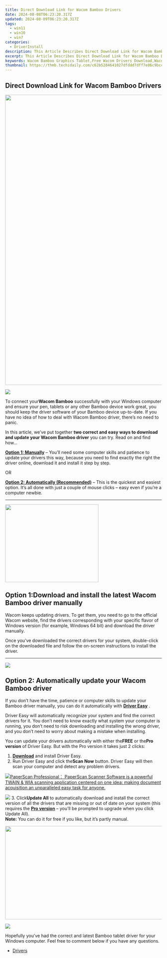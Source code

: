 ```yaml
---
title: Direct Download Link for Wacom Bamboo Drivers
date: 2024-08-08T06:23:20.317Z
updated: 2024-08-09T06:23:20.317Z
tags:
  - win11
  - win10
  - win7
categories:
  - DriverInstall
description: This Article Describes Direct Download Link for Wacom Bamboo Drivers
excerpt: This Article Describes Direct Download Link for Wacom Bamboo Drivers
keywords: Wacom Bamboo Graphics Tablet,Free Wacom Drivers Download,Wacom Tablet Driver Update,Direct Wacom Drivers Link,Wacom Bamboo Driver Download Page,Compatible Wacom Tablet Drivers,Wacom Driver Installation Guide
thumbnail: https://thmb.techidaily.com/c62b5284641027dfddd7dff7e86c9bcc06523e51b87668f0c388f2d39f0ecdca.jpg
---
```


## Direct Download Link for Wacom Bamboo Drivers

<!-- affiliate ads begin -->
<a href="https://ancheer.sjv.io/c/5597632/1657301/17326" target="_top" id="1657301"><img src="//a.impactradius-go.com/display-ad/17326-1657301" border="0" alt="" width="1920" height="933"/></a><img height="0" width="0" src="https://imp.pxf.io/i/5597632/1657301/17326" style="position:absolute;visibility:hidden;" border="0" />
<!-- affiliate ads end -->
![](https://images.drivereasy.com/wp-content/uploads/2018/08/img_5b7a91d71679f.jpg)

 To connect your**Wacom Bamboo** successfully with your Windows computer and ensure your pen, tablets or any other Bamboo device work great, you should keep the driver software of your Bamboo device up-to-date. If you have no idea of how to deal with Wacom Bamboo driver, there’s no need to panic.

 In this article, we’ve put together **two correct and easy ways to download and update your Wacom Bamboo driver** you can try. Read on and find how…

[**Option 1: Manually**](#o1) – You’ll need some computer skills and patience to update your drivers this way, because you need to find exactly the right the driver online, download it and install it step by step.

OR

**[Option 2: Automatically (Recommended)](#o2)** – This is the quickest and easiest option. It’s all done with just a couple of mouse clicks – easy even if you’re a computer newbie.

---

<!-- affiliate ads begin -->
<a href="https://dhgate.sjv.io/c/5597632/1678785/12108" target="_top" id="1678785"><img src="//a.impactradius-go.com/display-ad/12108-1678785" border="0" alt="" width="300" height="250"/></a>
<!-- affiliate ads end -->
## Option 1:Download and install the latest Wacom Bamboo driver manually

 Wacom keeps updating drivers. To get them, you need to go to the official Wacom website, find the drivers corresponding with your specific flavor of Windows version (for example, Windows 64 bit) and download the driver manually.

 Once you’ve downloaded the correct drivers for your system, double-click on the downloaded file and follow the on-screen instructions to install the driver.

---

<!-- affiliate ads begin -->
<a href="https://secure.2checkout.com/order/checkout.php?PRODS=4715391&QTY=1&AFFILIATE=108875&CART=1"><img src="https://secure.avangate.com/images/merchant/7f687767ccf20fcea1c9dc4a5adc2326/Digisigner_banner_728_x_90_color_version.png" border="0"></a>
<!-- affiliate ads end -->
## Option 2: Automatically update your Wacom Bamboo driver

 If you don’t have the time, patience or computer skills to update your Bamboo driver manually, you can do it automatically with **[Driver Easy](https://tools.techidaily.com/drivereasy/download/)**  .

 Driver Easy will automatically recognize your system and find the correct drivers for it. You don’t need to know exactly what system your computer is running, you don’t need to risk downloading and installing the wrong driver, and you don’t need to worry about making a mistake when installing.

 You can update your drivers automatically with either the**FREE** or the**Pro version** of Driver Easy. But with the Pro version it takes just 2 clicks:

1. **[Download](https://tools.techidaily.com/drivereasy/download/)**  and install Driver Easy.
2. Run Driver Easy and click the**Scan Now** button. Driver Easy will then scan your computer and detect any problem drivers.  
<!-- affiliate ads begin -->
<a href="https://secure.2checkout.com/order/checkout.php?PRODS=37540879&QTY=1&AFFILIATE=108875&CART=1"><img src="https://paperscan.orpalis.com/img/content/You_prefer_to_use.png" border="0">PaperScan Professional： PaperScan Scanner Software is a powerful TWAIN & WIA scanning application centered on one idea: making document acquisition an unparalleled easy task for anyone.</a>
<!-- affiliate ads end -->
![](https://images.drivereasy.com/wp-content/uploads/2017/07/img_59798dde43f6e.jpg)
3. Click**Update All** to automatically download and install the correct version of all the drivers that are missing or out of date on your system (this requires the **[Pro version](https://tools.techidaily.com/drivereasy/download/)**  – you’ll be prompted to upgrade when you click Update All).  
**Note:** You can do it for free if you like, but it’s partly manual.  
<!-- affiliate ads begin -->
<a href="https://25home.pxf.io/c/5597632/2090698/16836" target="_top" id="2090698"><img src="//a.impactradius-go.com/display-ad/16836-2090698" border="0" alt="" width="720" height="300"/></a>
<!-- affiliate ads end -->
**![](https://images.drivereasy.com/wp-content/uploads/2017/07/img_5979968c3e6f2.jpg)**

 Hopefully you’ve had the correct and latest Bamboo tablet driver for your Windows computer. Feel free to comment below if you have any questions.

* [Drivers](https://tools.techidaily.com/drivereasy/download/)

<ins class="adsbygoogle"
     style="display:block"
     data-ad-format="autorelaxed"
     data-ad-client="ca-pub-7571918770474297"
     data-ad-slot="1223367746"></ins>



<ins class="adsbygoogle"
     style="display:block"
     data-ad-client="ca-pub-7571918770474297"
     data-ad-slot="8358498916"
     data-ad-format="auto"
     data-full-width-responsive="true"></ins>




